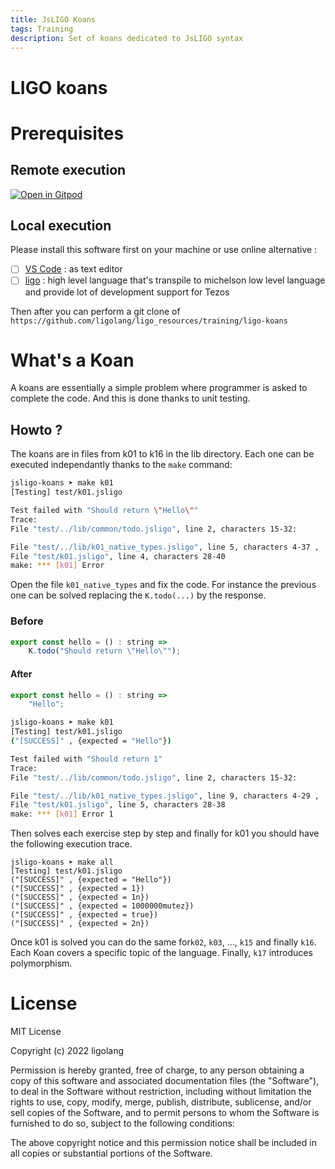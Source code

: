 ```yaml
---
title: JsLIGO Koans
tags: Training
description: Set of koans dedicated to JsLIGO syntax
---
```


# LIGO koans

# Prerequisites

## Remote execution

[![Open in Gitpod](https://gitpod.io/button/open-in-gitpod.svg)](https://gitpod.io/#https://github.com/ligolang/ligo_resources/training/ligo-koans)

## Local execution

Please install this software first on your machine or use online alternative : 

- [ ] [VS Code](https://code.visualstudio.com/download) : as text editor
- [ ] [ligo](https://ligolang.org/docs/intro/installation/) : high level language that's transpile to michelson low level language and provide lot of development support for Tezos

Then after you can perform a git clone of `https://github.com/ligolang/ligo_resources/training/ligo-koans`

# What's a Koan

A koans are essentially a simple problem where programmer is asked to 
complete the code. And this is done thanks to unit testing.

## Howto ?

The koans are in files from k01 to k16 in the lib directory. Each one can be executed independantly thanks to the `make` command:

```sh
jsligo-koans ➤ make k01
[Testing] test/k01.jsligo

Test failed with "Should return \"Hello\""
Trace:
File "test/../lib/common/todo.jsligo", line 2, characters 15-32:

File "test/../lib/k01_native_types.jsligo", line 5, characters 4-37 ,
File "test/k01.jsligo", line 4, characters 28-40
make: *** [k01] Error 
```

Open the file `k01_native_types` and fix the code. For instance the previous one can be solved replacing the `K.todo(...)` by the response.

### Before

```javascript
export const hello = () : string => 
    K.todo("Should return \"Hello\"");
```

#### After

```javascript
export const hello = () : string => 
    "Hello";
```

```sh
jsligo-koans ➤ make k01
[Testing] test/k01.jsligo
("[SUCCESS]" , {expected = "Hello"})

Test failed with "Should return 1"
Trace:
File "test/../lib/common/todo.jsligo", line 2, characters 15-32:

File "test/../lib/k01_native_types.jsligo", line 9, characters 4-29 ,
File "test/k01.jsligo", line 5, characters 28-38
make: *** [k01] Error 1
```

Then solves each exercise step by step and finally for k01 you should 
have the following execution trace.

```
jsligo-koans ➤ make all
[Testing] test/k01.jsligo
("[SUCCESS]" , {expected = "Hello"})
("[SUCCESS]" , {expected = 1})
("[SUCCESS]" , {expected = 1n})
("[SUCCESS]" , {expected = 1000000mutez})
("[SUCCESS]" , {expected = true})
("[SUCCESS]" , {expected = 2n})
```

Once k01 is solved you can do the same for`k02`, `k03`, ..., `k15` and finally `k16`. Each Koan covers a
specific topic of the language. Finally, `k17` introduces polymorphism.

# License

MIT License

Copyright (c) 2022 ligolang

Permission is hereby granted, free of charge, to any person obtaining a copy
of this software and associated documentation files (the "Software"), to deal
in the Software without restriction, including without limitation the rights
to use, copy, modify, merge, publish, distribute, sublicense, and/or sell
copies of the Software, and to permit persons to whom the Software is
furnished to do so, subject to the following conditions:

The above copyright notice and this permission notice shall be included in all
copies or substantial portions of the Software.
